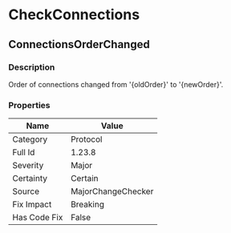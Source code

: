 ﻿---  
uid: MajorChangeChecker_1_23_8  
---

# CheckConnections

## ConnectionsOrderChanged

### Description

Order of connections changed from '{oldOrder}' to '{newOrder}'.

### Properties

| Name         | Value              |
| ------------ | ------------------ |
| Category     | Protocol           |
| Full Id      | 1.23.8             |
| Severity     | Major              |
| Certainty    | Certain            |
| Source       | MajorChangeChecker |
| Fix Impact   | Breaking           |
| Has Code Fix | False              |
